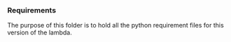### Requirements

The purpose of this folder is to hold all the python requirement files for this version of the lambda.
